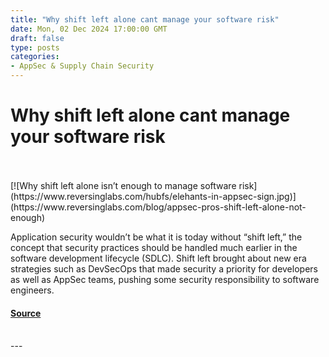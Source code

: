 ```yaml
---
title: "Why shift left alone cant manage your software risk"
date: Mon, 02 Dec 2024 17:00:00 GMT
draft: false
type: posts
categories: 
- AppSec & Supply Chain Security
---
```

# Why shift left alone cant manage your software risk

<br/>

<br/>
[![Why shift left alone isn’t enough to manage software risk](https://www.reversinglabs.com/hubfs/elehants-in-appsec-sign.jpg)](https://www.reversinglabs.com/blog/appsec-pros-shift-left-alone-not-enough)

Application security wouldn’t be what it is today without “shift left,” the concept that security practices should be handled much earlier in the software development lifecycle (SDLC). Shift left brought about new era strategies such as DevSecOps that made security a priority for developers as well as AppSec teams, pushing some security responsibility to software engineers.

#### [Source](https://www.reversinglabs.com/blog/appsec-pros-shift-left-alone-not-enough)

<br/>
---
